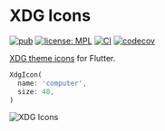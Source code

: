 # XDG Icons

[![pub](https://img.shields.io/pub/v/xdg_icons.svg)](https://pub.dev/packages/xdg_icons)
[![license: MPL](https://img.shields.io/badge/license-MPL-magenta.svg)](https://opensource.org/licenses/MPL-2.0)
[![CI](https://github.com/canonical/ubuntu-flutter-plugins/workflows/CI/badge.svg)](https://github.com/canonical/ubuntu-flutter-plugins/actions/workflows/ci.yaml)
[![codecov](https://codecov.io/gh/canonical/ubuntu-flutter-plugins/branch/main/graph/badge.svg)](https://codecov.io/gh/canonical/ubuntu-flutter-plugins)

[XDG theme icons](https://specifications.freedesktop.org/icon-theme-spec/icon-theme-spec-latest.html) for Flutter.

```dart
XdgIcon(
  name: 'computer',
  size: 48,
)
```

![XDG Icons](https://raw.githubusercontent.com/canonical/ubuntu-flutter-plugins/main/packages/xdg_icons/images/xdg_icons.png "XDG Icons")
